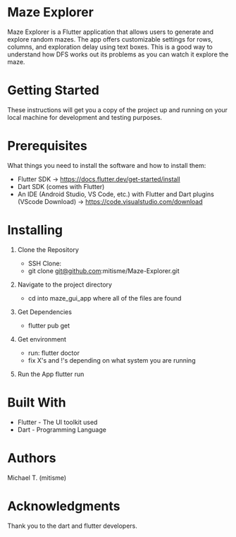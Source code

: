 # Maze Explorer
Maze Explorer is a Flutter application that allows users to generate and explore random mazes. 
The app offers customizable settings for rows, columns, and exploration delay using text boxes.
This is a good way to understand how DFS works out its problems as you can watch it explore the maze.

# Getting Started
These instructions will get you a copy of the project up and running on your local machine for development and testing purposes.

# Prerequisites
What things you need to install the software and how to install them:

 - Flutter SDK -> https://docs.flutter.dev/get-started/install
 - Dart SDK (comes with Flutter)
 - An IDE (Android Studio, VS Code, etc.) with Flutter and Dart plugins (VScode Download) -> https://code.visualstudio.com/download
 
# Installing

1. Clone the Repository
   - SSH Clone:
   - git clone git@github.com:mitisme/Maze-Explorer.git

3. Navigate to the project directory
   - cd into maze_gui_app where all of the files are found

4. Get Dependencies
   - flutter pub get

5. Get environment
   - run: flutter doctor
   - fix X's and !'s depending on what system you are running

4. Run the App
    flutter run


# Built With
 - Flutter - The UI toolkit used
 - Dart - Programming Language

# Authors
Michael T. (mitisme)

# Acknowledgments
Thank you to the dart and flutter developers.
